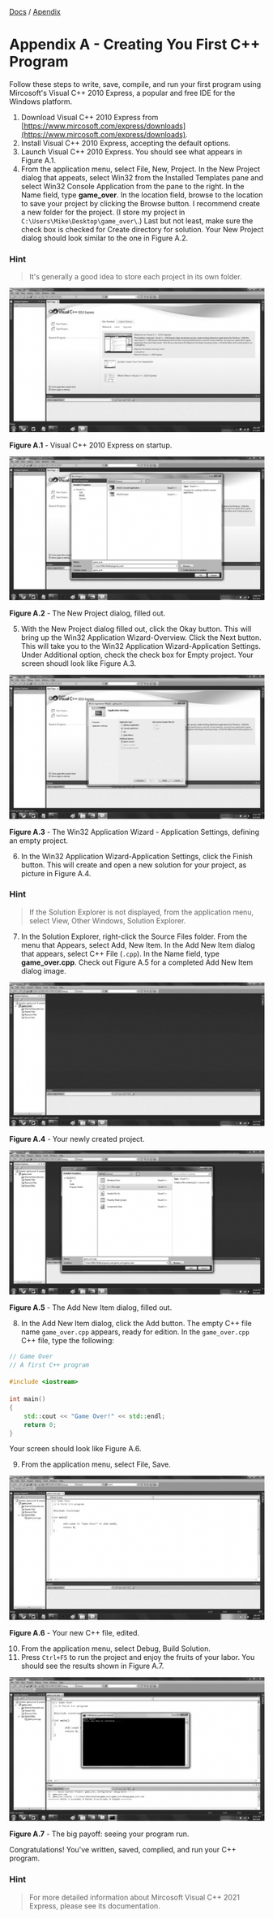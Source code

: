 [Docs](../../) / [Apendix](../)
# Appendix A - Creating You First C++ Program

Follow these steps to write, save, compile, and run your first program using Mircosoft's Visual C++ 2010 Express, a popular and free IDE for the Windows platform.

1. Download Visual C++ 2010 Express from [https://www.mircosoft.com/express/downloads](https://www.mircosoft.com/express/downloads).
2. Install Visual C++ 2010 Express, accepting the default options.
3. Launch Visual C++ 2010 Express. You should see what appears in Figure A.1.
4. From the application menu, select File, New, Project. In the New Project dialog that appeats, select Win32 from the Installed Templates pane and select Win32 Console Application from the pane to the right. In the Name field, type **game_over**. In the location field, browse to the location to save your project by clicking the Browse button. I recommend create a new folder for the project. (I store my project in `C:\Users\Mike\Desktop\game_over\`.) Last but not least, make sure the check box is checked for Create directory for solution. Your New Project dialog should look similar to the one in Figure A.2.

### Hint
> It's generally a good idea to store each project in its own folder.

![Figure A.1](../../web/Beginning_Cpp_Through_Game_Programming/Image_463.gif)

**Figure A.1** - Visual C++ 2010 Express on startup.

![Figure A.2](../../web/Beginning_Cpp_Through_Game_Programming/Image_464.gif)

**Figure A.2** - The New Project dialog, filled out.

5. With the New Project dialog filled out, click the Okay button. This will bring up the Win32 Application Wizard-Overview. Click the Next button. This will take you to the Win32 Application Wizard-Application Settings. Under Additional option, check the check box for Empty project. Your screen shoudl look like Figure A.3.

![Figure A.3](../../web/Beginning_Cpp_Through_Game_Programming/Image_465.gif)

**Figure A.3** - The Win32 Application Wizard - Application Settings, defining an empty project.

6. In the Win32 Application Wizard-Application Settings, click the Finish button. This will create and open a new solution for your project, as picture in Figure A.4.

### Hint
> If the Solution Explorer is not displayed, from the application menu, select View, Other Windows, Solution Explorer.

7. In the Solution Explorer, right-click the Source Files folder. From the menu that Appears, select Add, New Item. In the Add New Item dialog that appears, select C++ File (`.cpp`). In the Name field, type **game_over.cpp**. Check out Figure A.5 for a completed Add New Item dialog image.

![Figure A.4](../../web/Beginning_Cpp_Through_Game_Programming/Image_468.gif)

**Figure A.4** - Your newly created project.

![Figure A.5](../../web/Beginning_Cpp_Through_Game_Programming/Image_469.gif)

**Figure A.5** - The Add New Item dialog, filled out.

8. In the Add New Item dialog, click the Add button. The empty C++ file name `game_over.cpp` appears, ready for edition. In the `game_over.cpp` C++ file, type the following:

```cpp
// Game Over
// A first C++ program

#include <iostream>

int main()
{
    std::cout << "Game Over!" << std::endl;
	return 0;
}
```
Your screen should look like Figure A.6.

9. From the application menu, select File, Save.

![Figure A.6](../../web/Beginning_Cpp_Through_Game_Programming/Image_470.gif)

**Figure A.6** - Your new C++ file, edited.

10. From the application menu, select Debug, Build Solution.
11. Press `Ctrl+F5` to run the project and enjoy the fruits of your labor. You should see the results shown in Figure A.7.

![Figure A.7](../../web/Beginning_Cpp_Through_Game_Programming/Image_471.gif)

**Figure A.7** - The big payoff: seeing your program run.

Congratulations! You've written, saved, complied, and run your C++ program.

### Hint
> For more detailed information about Mircosoft Visual C++ 2021 Express, please see its documentation.
